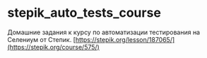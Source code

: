 # stepik_auto_tests_course
Домашние задания к курсу по автоматизации тестирования на Селениум от Степик.
[https://stepik.org/lesson/187065/](https://stepik.org/course/575/)
